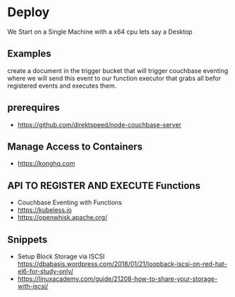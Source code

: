 # Deploy
We Start on a Single Machine with a x64 cpu lets say a Desktop

## Examples
create a document in the trigger bucket that will trigger couchbase eventing where we will send this event to our function executor that grabs all befor registered events and executes them.

## prerequires
- https://github.com/direktspeed/node-couchbase-server

## Manage Access to Containers
- https://konghq.com

## API TO REGISTER AND EXECUTE Functions
- Couchbase Eventing with Functions
- https://kubeless.io
- https://openwhisk.apache.org/


## Snippets
- Setup Block Storage via ISCSI https://dbabasis.wordpress.com/2018/01/21/loopback-iscsi-on-red-hat-el6-for-study-only/
- https://linuxacademy.com/guide/21208-how-to-share-your-storage-with-iscsi/
